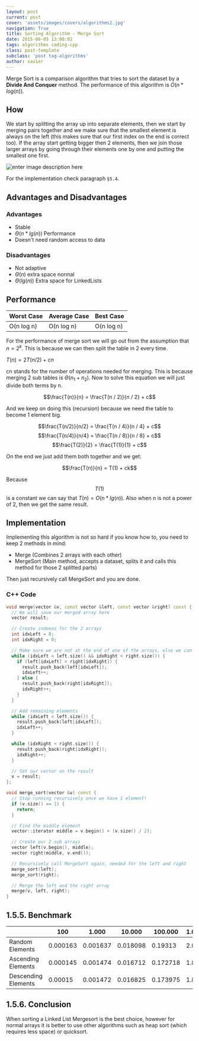 ```yaml
---
layout: post
current: post
cover: 'assets/images/covers/algorithms2.jpg'
navigation: True
title: Sorting Algorithm - Merge Sort
date: 2015-06-05 13:00:02
tags: algorithms coding-cpp
class: post-template
subclass: 'post tag-algorithms'
author: xavier
---
```


Merge Sort is a comparison algorithm that tries to sort the dataset by a **Divide And Conquer** method. The performance of this algorithm is $O(n*log(n))$.

## How

We start by splitting the array up into separate elements, then we start by merging pairs together and we make sure that the smallest element is always on the left (this makes sure that our first index on the end is correct too). If the array start getting bigger then 2 elements, then we join those larger arrays by going through their elements one by one and putting the smallest one first.

![enter image description here](https://lh5.googleusercontent.com/-lIq0bLrtHrU/VQWdT-Ncq3I/AAAAAAAAKjU/P4TQ0-766wY/s0/300px-Merge_sort_algorithm_diagram.png "300px-Merge_sort_algorithm_diagram.png")

For the implementation check paragraph `§5.4`.

## Advantages and Disadvantages

### Advantages

* Stable
* $\Theta(n*lg(n))$ Performance
* Doesn't need random access to data

### Disadvantages

* Not adaptive
* $\Theta(n)$ extra space normal
* $\Theta(lg(n))$ Extra space for LinkedLists

## Performance

|Worst Case|Average Case|Best Case|
|-|-|-|
|O(n log n)|O(n log n)|O(n log n)|

For the performance of merge sort we will go out from the assumption that $n = 2^k$. This is because we can then split the table in 2 every time.

$T(n) = 2T(n / 2) + cn$

cn stands for the number of operations needed for merging. This is because merging 2 sub tables is $\Theta(n_1 + n_2)$. Now to solve this equation we will just divide both terms by n.

$$\frac{T(n)}{n} = \frac{T(n / 2)}{n / 2} + c$$

And we keep on doing this (recursion) because we need the table to become 1 element big.

$$\frac{T(n/2)}{n/2} = \frac{T(n / 4)}{n / 4} + c$$
$$\frac{T(n/4)}{n/4} = \frac{T(n / 8)}{n / 8} + c$$
$$\frac{T(2)}{2} = \frac{T(1)}{1} + c$$

On the end we just add them both together and we get:

$$\frac{T(n)}{n} = T(1) + ck$$

Because $$T(1)$$ is a constant we can say that $T(n) = O(n*lg(n))$. Also when n is not a power of 2, then we get the same result.

## Implementation
Implementing this algorithm is not so hard if you know how to, you need to keep 2 methods in mind:

* Merge (Combines 2 arrays with each other)
* MergeSort (Main method, accepts a dataset, splits it and calls this method for those 2 splitted parts)

Then just recursively call MergeSort and you are done.

### C++ Code

```cpp
void merge(vector &v, const vector &left, const vector &right) const {
  // We will save our merged array here
  vector result;

  // Create indexes for the 2 arrays
  int idxLeft = 0;
  int idxRight = 0;

  // Make sure we are not at the end of one of the arrays, else we can't compare
  while (idxLeft < left.size() && idxRight < right.size()) {
    if (left[idxLeft] < right[idxRight]) {
      result.push_back(left[idxLeft]);
      idxLeft++;
    } else {
      result.push_back(right[idxRight]);
      idxRight++;
    }
  }

  // Add remaining elements
  while (idxLeft < left.size()) {
    result.push_back(left[idxLeft]);
    idxLeft++;
  }

  while (idxRight < right.size()) {
    result.push_back(right[idxRight]);
    idxRight++;
  }

  // Set our vector on the result
  v = result;
};

void merge_sort(vector &v) const {
  // Stop running recursively once we have 1 element!
  if (v.size() == 1) {
    return;
  }

  // Find the middle element
  vector::iterator middle = v.begin() + (v.size() / 2);

  // Create our 2 sub arrays
  vector left(v.begin(), middle);
  vector right(middle, v.end());

  // Recursively call MergeSort again, needed for the left and right
  merge_sort(left);
  merge_sort(right);

  // Merge the left and the right array
  merge(v, left, right);
}
```

## 1.5.5. Benchmark

| | 100 | 1.000 | 10.000 | 100.000 | 1.000.000
|-|-|-|-|-|-|
|Random Elements|0.000163|0.001637|0.018098|0.19313|2.01314
|Ascending Elements|0.000145|0.001474|0.016712|0.172718|1.85952
|Descending Elements|0.00015|0.001472|0.016825|0.173975|1.84874

## 1.5.6. Conclusion

When sorting a Linked List Mergesort is the best choice, however for normal arrays it is better to use other algorithms such as heap sort (which requires less space) or quicksort.
